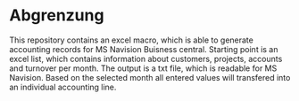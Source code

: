 # Abgrenzung

This repository contains an excel macro, which is able to generate accounting records for MS Navision Buisness central. Starting point is an excel list, which contains information about customers, projects, accounts and turnover per month. The output is a txt file, which is readable for MS Navision. Based on the selected month all entered values will transfered into an individual accounting line. 
